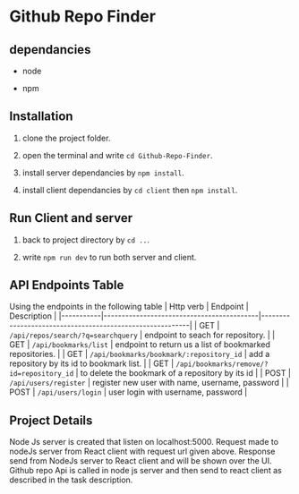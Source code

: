 # Github Repo Finder

## dependancies

- node

- npm

## Installation

1. clone the project folder.

2. open the terminal and write `cd Github-Repo-Finder`.

3. install server dependancies by `npm install`.

4. install client dependancies by `cd client` then `npm install`.

## Run Client and server

1. back to project directory by `cd ..`.

2. write `npm run dev` to run both server and client.

## API Endpoints Table

Using the endpoints in the following table
| Http verb | Endpoint                                  | Description                                              |
|-----------|-------------------------------------------|----------------------------------------------------------|
| GET       | `/api/repos/search/?q=searchquery`        | endpoint to seach for repository.                        |
| GET       | `/api/bookmarks/list`                     | endpoint to return us a list of bookmarked repositories. |
| GET       | `/api/bookmarks/bookmark/:repository_id`  | add a repository by its id to bookmark list.             |
| GET       | `/api/bookmarks/remove/?id=repository_id` | to delete the bookmark of a repository by its id         |
| POST      | `/api/users/register`                     | register new user with name, username, password          |
| POST      | `/api/users/login`                        | user login with username, password                       |

## Project Details

Node Js server is created that listen on localhost:5000.
Request made to nodeJs server from React client with request url given above.
Response send from NodeJs server to React client and will be shown over the UI.
Github repo Api is called in node js server and then send to react client as described in the task description.